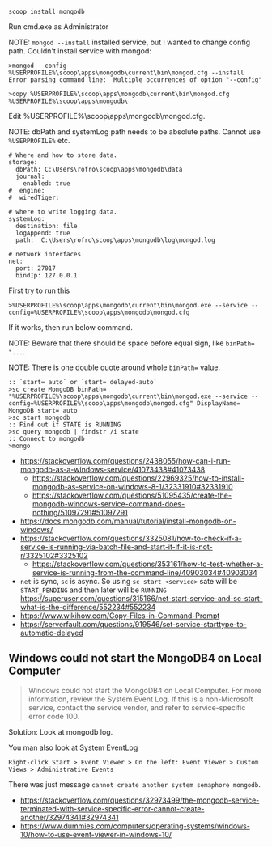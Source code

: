 `scoop install mongodb`

Run cmd.exe as Administrator

NOTE: `mongod --install` installed service, but I wanted to change config path. Couldn't install service with mongod:

```
>mongod --config %USERPROFILE%\scoop\apps\mongodb\current\bin\mongod.cfg --install
Error parsing command line:  Multiple occurrences of option "--config"
```

```
>copy %USERPROFILE%\scoop\apps\mongodb\current\bin\mongod.cfg %USERPROFILE%\scoop\apps\mongodb\
```

Edit %USERPROFILE%\scoop\apps\mongodb\mongod.cfg.

NOTE: dbPath and systemLog path needs to be absolute paths. Cannot use `%USERPROFILE%` etc.

```
# Where and how to store data.
storage:
  dbPath: C:\Users\rofro\scoop\apps\mongodb\data
  journal:
    enabled: true
#  engine:
#  wiredTiger:

# where to write logging data.
systemLog:
  destination: file
  logAppend: true
  path:  C:\Users\rofro\scoop\apps\mongodb\log\mongod.log

# network interfaces
net:
  port: 27017
  bindIp: 127.0.0.1
```

First try to run this

```
>%USERPROFILE%\scoop\apps\mongodb\current\bin\mongod.exe --service --config=%USERPROFILE%\scoop\apps\mongodb\mongod.cfg
```

If it works, then run below command.

NOTE: Beware that there should be space before equal sign, like `binPath= "...`.

NOTE: There is one double quote around whole `binPath=` value.

```
:: `start= auto` or `start= delayed-auto`
>sc create MongoDB binPath= "%USERPROFILE%\scoop\apps\mongodb\current\bin\mongod.exe --service --config=%USERPROFILE%\scoop\apps\mongodb\mongod.cfg" DisplayName= MongoDB start= auto
>sc start mongodb
:: Find out if STATE is RUNNING
>sc query mongodb | findstr /i state
:: Connect to mongodb
>mongo
```

- https://stackoverflow.com/questions/2438055/how-can-i-run-mongodb-as-a-windows-service/41073438#41073438
  - https://stackoverflow.com/questions/22969325/how-to-install-mongodb-as-service-on-windows-8-1/32331910#32331910
  - https://stackoverflow.com/questions/51095435/create-the-mongodb-windows-service-command-does-nothing/51097291#51097291
- https://docs.mongodb.com/manual/tutorial/install-mongodb-on-windows/
- https://stackoverflow.com/questions/3325081/how-to-check-if-a-service-is-running-via-batch-file-and-start-it-if-it-is-not-r/3325102#3325102
  - https://stackoverflow.com/questions/353161/how-to-test-whether-a-service-is-running-from-the-command-line/40903034#40903034
- `net` is sync, `sc` is async. So using `sc start <service>` sate will be `START_PENDING` and then later will be `RUNNING` https://superuser.com/questions/315166/net-start-service-and-sc-start-what-is-the-difference/552234#552234
- https://www.wikihow.com/Copy-Files-in-Command-Prompt
- https://serverfault.com/questions/919546/set-service-starttype-to-automatic-delayed

## Windows could not start the MongoDB4 on Local Computer

> Windows could not start the MongoDB4 on Local Computer. For more information, review the System Event Log. If this is a non-Microsoft service, contact the service vendor, and refer to service-specific error code 100.

Solution: Look at mongodb log.

You man also look at System EventLog

`Right-click Start > Event Viewer > On the left: Event Viewer > Custom Views > Administrative Events`

There was just message `cannot create another system semaphore mongodb`.

- https://stackoverflow.com/questions/32973499/the-mongodb-service-terminated-with-service-specific-error-cannot-create-another/32974341#32974341
- https://www.dummies.com/computers/operating-systems/windows-10/how-to-use-event-viewer-in-windows-10/
